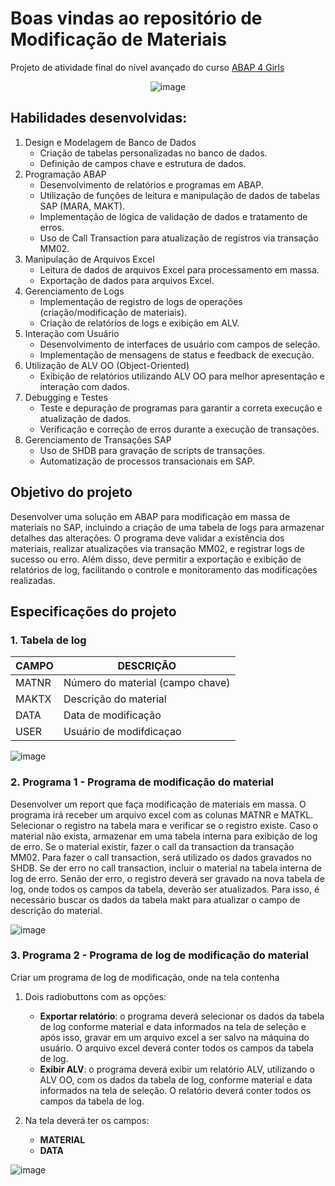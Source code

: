 # Boas vindas ao repositório de Modificação de Materiais
Projeto de atividade final do nível avançado do curso [ABAP 4 Girls](https://abapforgirls.tech/)

<div align="center">
  
![image](https://github.com/Lenakirara/Modify_Materials/assets/45247383/8ade5ef7-fb8e-467f-8bbc-2d66d89e1cc9)


</div>

## Habilidades desenvolvidas:
1. Design e Modelagem de Banco de Dados
    - Criação de tabelas personalizadas no banco de dados.
    - Definição de campos chave e estrutura de dados.
2. Programação ABAP
    - Desenvolvimento de relatórios e programas em ABAP.
    - Utilização de funções de leitura e manipulação de dados de tabelas SAP (MARA, MAKT).
    - Implementação de lógica de validação de dados e tratamento de erros.
    - Uso de Call Transaction para atualização de registros via transação MM02.
3. Manipulação de Arquivos Excel
    - Leitura de dados de arquivos Excel para processamento em massa.
    - Exportação de dados para arquivos Excel.
4. Gerenciamento de Logs
    - Implementação de registro de logs de operações (criação/modificação de materiais).
    - Criação de relatórios de logs e exibição em ALV.
5. Interação com Usuário
    - Desenvolvimento de interfaces de usuário com campos de seleção.
    - Implementação de mensagens de status e feedback de execução.
6. Utilização de ALV OO (Object-Oriented)
    - Exibição de relatórios utilizando ALV OO para melhor apresentação e interação com dados.
7. Debugging e Testes
    - Teste e depuração de programas para garantir a correta execução e atualização de dados.
    - Verificação e correção de erros durante a execução de transações.
8. Gerenciamento de Transações SAP
    - Uso de SHDB para gravação de scripts de transações.
    - Automatização de processos transacionais em SAP.

## Objetivo do projeto
Desenvolver uma solução em ABAP para modificação em massa de materiais no SAP, incluindo a criação de uma tabela de logs para armazenar detalhes das alterações. O programa deve validar a existência dos materiais, realizar atualizações via transação MM02, e registrar logs de sucesso ou erro. Além disso, deve permitir a exportação e exibição de relatórios de log, facilitando o controle e monitoramento das modificações realizadas.

## Especificações do projeto
### 1. Tabela de log
   
| CAMPO | DESCRIÇÃO |
|------ | ----------|
| MATNR | Número do material (campo chave) |
| MAKTX | Descrição do material |
| DATA | Data de modificação |
| USER | Usuário de modifdicaçao |

![image](https://github.com/Lenakirara/Modify_Materials/assets/45247383/89659747-906c-4962-88ef-cee22249bb04)

### 2. Programa 1 - Programa de modificação do material
Desenvolver um report que faça modificação de materiais em massa. O programa irá receber um arquivo excel com as colunas MATNR e MATKL.
Selecionar o registro na tabela mara e verificar se o registro existe. Caso o material não exista, armazenar em uma tabela interna para exibição de log de erro. Se o material existir, fazer o call da transaction da transação MM02. Para fazer o call transaction, será utilizado os dados gravados no SHDB.
Se der erro no call transaction, incluir o material na tabela interna de log de erro. Senão der erro, o registro deverá ser gravado na nova tabela de log, onde todos os campos da tabela, deverão ser atualizados. Para isso, é necessário buscar os dados da tabela makt para atualizar o campo de descrição do material.

![image](https://github.com/Lenakirara/Modify_Materials/assets/45247383/9f288117-cc68-495c-b4f1-8e8405684a9f)


### 3. Programa 2 - Programa de log de modificação do material
Criar um programa de log de modificação, onde na tela contenha 
1. Dois radiobuttons com as opções:
    - **Exportar relatório**: o programa deverá selecionar os dados da tabela de log conforme material e data informados na tela de seleção e após isso, gravar em um arquivo excel a ser salvo na máquina do usuário. O arquivo excel deverá conter todos os campos da tabela de log.
    - **Exibir ALV**: o programa deverá exibir um relatório ALV, utilizando o ALV OO, com os dados da tabela de log, conforme material e data informados na tela de seleção. O relatório deverá conter todos os campos da tabela de log.

2. Na tela deverá ter os campos:
    - **MATERIAL**
    - **DATA**

![image](https://github.com/Lenakirara/Modify_Materials/assets/45247383/0bbb93ea-3275-4cf3-919c-a4668e9b0123)







